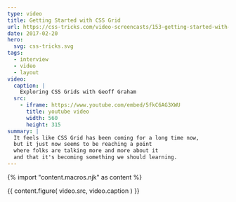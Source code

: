 ```yaml
---
type: video
title: Getting Started with CSS Grid
url: https://css-tricks.com/video-screencasts/153-getting-started-with-css-grid/
date: 2017-02-20
hero:
  svg: css-tricks.svg
tags:
  - interview
  - video
  - layout
video:
  caption: |
    Exploring CSS Grids with Geoff Graham
  src:
    - iframe: https://www.youtube.com/embed/5fkC6AG3XWU
      title: youtube video
      width: 560
      height: 315
summary: |
  It feels like CSS Grid has been coming for a long time now,
  but it just now seems to be reaching a point
  where folks are talking more and more about it
  and that it's becoming something we should learning.
---
```

{% import "content.macros.njk" as content %}

{{ content.figure(
  video.src,
  video.caption
) }}
